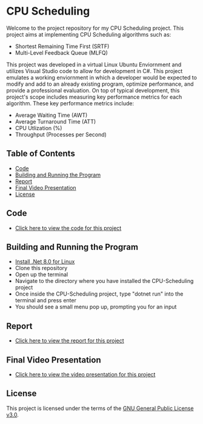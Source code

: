 # CPU Scheduling
Welcome to the project repository for my CPU Scheduling project. This project aims at implementing CPU Scheduling algorithms such as:
- Shortest Remaining Time First (SRTF)
- Multi-Level Feedback Queue (MLFQ)

This project was developed in a virtual Linux Ubuntu Enviornment and utilizes Visual Studio code to allow for development in C#. This project emulates a working enviornment in
which a developer would be expected to modify and add to an already existing program, optimize performance, and provide a professional evaluation. On top of typical development, this
project's scope includes measuring key performance metrics for each algorithm. These key performance metrics include:
- Average Waiting Time (AWT)
- Average Turnaround Time (ATT)
- CPU Utlization (%)
- Throughput (Processes per Second)
 
## Table of Contents
- [Code](#code)
- [Building and Running the Program](#building-and-running-the-program)
- [Report](#report)
- [Final Video Presentation](#final-video-presentation)
- [License](#license)

## Code
- [Click here to view the code for this project](CPU-Scheduler/CPU-Scheduler/Program.cs)

## Building and Running the Program
- [Install .Net 8.0 for Linux](https://dotnet.microsoft.com/en-us/download)
- Clone this repository
- Open up the terminal
- Navigate to the directory where you have installed the CPU-Scheduling project
- Once inside the CPU-Scheduling project, type "dotnet run" into the terminal and press enter
- You should see a small menu pop up, prompting you for an input

## Report
- [Click here to view the report for this project](./CPUSchedulingReport.pdf)

## Final Video Presentation 
- [Click here to view the video presentation for this project](https://youtu.be/jKScg94mmoA)

## License
This project is licensed under the terms of the [GNU General Public License v3.0](LICENSE).
